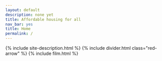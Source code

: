 ```yaml
---
layout: default
description: none yet
title: Affordable housing for all
nav_bar: yes
title: Home
permalink: /
---
```


{% include site-description.html %}
{% include divider.html class="red-arrow" %}
{% include film.html %}
